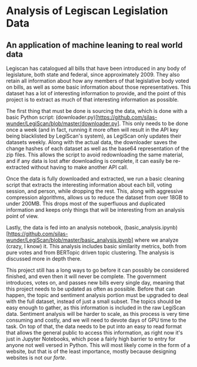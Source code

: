 # Analysis of Legiscan Legislation Data

## An application of machine leaning to real world data

Legiscan has catalogued all bills that have been introduced in any body of legislature, both state and federal, since approximately 2009. They also retain all information about how any members of that legislative body voted on bills, as well as some basic information about those representatives. This dataset has a lot of interesting information to provide, and the point of this project is to extract as much of that interesting information as possible.

The first thing that must be done is sourcing the data, which is done with a basic Python script: (downloader.py)[https://github.com/silas-wunder/LegiScan/blob/master/downloader.py]. This only needs to be done once a week (and in fact, running it more often will result in the API key being blacklisted by LegiScan's system), as LegiScan only updates their datasets weekly. Along with the actual data, the downloader saves the change hashes of each dataset as well as the base64 representation of the zip files. This allows the script to avoid redownloading the same material, and if any data is lost after downloading is complete, it can easily be re-extracted without having to make another API call.

Once the data is fully downloaded and extracted, we run a basic cleaning script that extracts the interesting information about each bill, voting session, and person, while dropping the rest. This, along with aggressive compression algorithms, allows us to reduce the dataset from over 18GB to under 200MB. This drops most of the superfluous and duplicated information and keeps only things that will be interesting from an analysis point of view.

Lastly, the data is fed into an analysis notebook, (basic_analysis.ipynb)[https://github.com/silas-wunder/LegiScan/blob/master/basic_analysis.ipynb] where we analyze (crazy, I know) it. This analysis includes basic similarity metrics, both from pure votes and from BERTopic driven topic clustering. The analysis is discussed more in depth there.

This project still has a long ways to go before it can possibly be considered finished, and even then it will never be complete. The government introduces, votes on, and passes new bills every single day, meaning that this project needs to be updated as often as possible. Before that can happen, the topic and sentiment analysis portion must be upgraded to deal with the full dataset, instead of just a small subset. The topics should be easy enough to gather, as this information is included in the raw LegiScan data. Sentiment analysis will be harder to scale, as this process is very time consuming and costly, and we will need to devote days of GPU time to the task. On top of that, the data needs to be put into an easy to read format that allows the general public to access this information, as right now it's just in Jupyter Notebooks, which pose a fairly high barrier to entry for anyone not well versed in Python. This will most likely come in the form of a website, but that is of the least importance, mostly because designing websites is not our _forte_.
